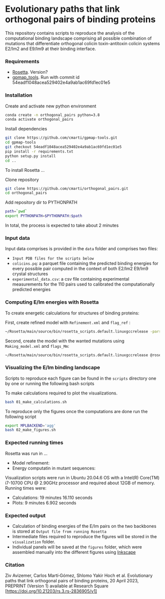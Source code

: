 # Evolutionary paths that link orthogonal pairs of binding proteins

This repository contains scripts to reproduce the analysis of the computational binding landscape comprising all possible combination of mutations that differentiate orthogonal colicin toxin-antitoxin colicin systems E2/Im2 and E9/Im9 at their binding interface.

### Requirements

- [Rosetta](https://rosettacommons.org/software/). Version?
- [gpmap_tools](https://github.com/cmarti/gpmap-tools). Run with commit id 54eadf1048acea529402e4a9ab1ac69fd1ec01e5

### Installation

Create and activate new python environment
```bash
conda create -n orthogonal_pairs python=3.8
conda activate orthogonal_pairs
```

Install dependencies
```bash
git clone https://github.com/cmarti/gpmap-tools.git
cd gpmap-tools
git checkout 54eadf1048acea529402e4a9ab1ac69fd1ec01e5
pip install -r requirements.txt
python setup.py install
cd ..
```

To install Rosetta ...



Clone repository
```bash
git clone https://github.com/cmarti/orthogonal_pairs.git
cd orthogonal_pairs
```

Add repository dir to PYTHONPATH
```bash
path=`pwd`
export PYTHONPATH=$PYTHONPATH:$path
```

In total, the process is expected to take about 2 minutes

### Input data

Input data comprises is provided in the `data` folder and comprises two files:

- `Input PDB files for the scripts below`
- `colicins.pq`: a parquet file containing the predicted binding energies for every possible pair computed in the context of both E2/Im2 E9/Im9 crystal structures
- `experimental_data.csv`: a csv file containing experimental measurements for the 110 pairs used to calibrated the computationally predicted energies


### Computing E/Im energies with Rosetta

To create energetic calculations for structures of binding proteins:

First, create refined model with `Refinement.xml` and `flag_ref` :

```bash 
~/Rosetta/main/source/bin/rosetta_scripts.default.linuxgccrelease -parser:protocol rosetta_xmls/Refinement.xml -s <path_to_PDB_file> @rosetta_xmls/flag_ref -parser:script_vars cst_full_path=<path_to_coordinate_constraint_file> -nstruct 20
```

Second, create the model with the wanted mutations using `Making_model.xml` and `flags_Mm`:
```bash
~/Rosetta/main/source/bin/rosetta_scripts.default.linuxgccrelease @rosetta_xmls/flags_Mm
```

### Visualizing the E/Im binding landscape

Scripts to reproduce each figure can be found in the `scripts` directory one by one or running the following bash scripts

To make calculations required to plot the visualizations.

```bash
bash 01_make_calculations.sh
```

To reproduce only the figures once the computations are done run the following script

```bash
export MPLBACKEND='agg'
bash 02_make_figures.sh
```

### Expected running times

Rosetta was run in ...
- Model refinement: 
- Energy computatin in mutant sequences: 


Visualization scripts were run in Ubuntu 20.04.6 OS with a Intel(R) Core(TM) i7-10700 CPU @ 2.90GHz processor and required about 12GB of memory. Running times were:
- Calculations:   19 minutes 16.110 seconds
- Plots:           9 minutes  6.902 seconds


### Expected output

- Calculation of binding energies of the E/Im pairs on the two backbones is stored at `Output file from running Rosetta`
- Intermediate files required to reproduce the figures will be stored in the `visualization` folder.
- Individual panels will be saved at the `figures` folder, which were assembled manually into the different figures using [Inkscape](https://github.com/cmarti/gpmap-tools)


### Citation

Ziv Avizemer, Carlos Martí‐Gómez, Shlomo Yakir Hoch et al. Evolutionary paths that link orthogonal pairs of binding proteins, 20 April 2023, PREPRINT (Version 1) available at Research Square [https://doi.org/10.21203/rs.3.rs-2836905/v1]
